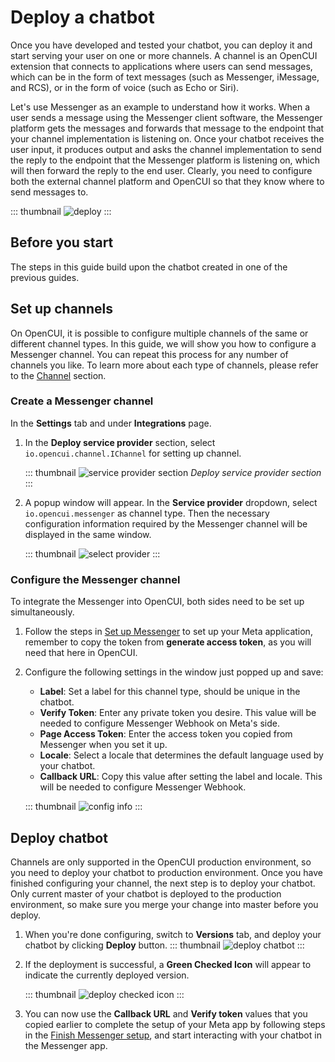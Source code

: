 # Deploy a chatbot

Once you have developed and tested your chatbot, you can deploy it and start serving your user on one or more channels. A channel is an OpenCUI extension that connects to applications where users can send messages, which can be in the form of text messages (such as Messenger, iMessage, and RCS), or in the form of voice (such as Echo or Siri).

Let's use Messenger as an example to understand how it works. When a user sends a message using the Messenger client software, the Messenger platform gets the messages and forwards that message to the endpoint that your channel implementation is listening on. Once your chatbot receives the user input, it produces output and asks the channel implementation to send the reply to the endpoint that the Messenger platform is listening on, which will then forward the reply to the end user. Clearly, you need to configure both the external channel platform and OpenCUI so that they know where to send messages to.

::: thumbnail
![deploy](/images/guide/pingpong/deploy_chatbot_channel.png)
:::

## Before you start
The steps in this guide build upon the chatbot created in one of the previous guides.

## Set up channels
On OpenCUI, it is possible to configure multiple channels of the same or different channel types. In this guide, we will show you how to configure a Messenger channel. You can repeat this process for any number of channels you like. To learn more about each type of channels, please refer to the [Channel](../reference/channels/overview.md) section.

### Create a Messenger channel
In the **Settings** tab and under **Integrations** page. 
1. In the **Deploy service provider** section, select `io.opencui.channel.IChannel` for setting up channel.

   ::: thumbnail
   ![service provider section](/images/guide/pingpong/service_provider_section.png)
   *Deploy service provider section*
   :::

2. A popup window will appear. In the **Service provider** dropdown, select `io.opencui.messenger` as channel type. Then the necessary configuration information required by the Messenger channel will be displayed in the same window.

   ::: thumbnail
   ![select provider](/images/guide/pingpong/select_provider.png)
   :::

### Configure the Messenger channel
To integrate the Messenger into OpenCUI, both sides need to be set up simultaneously.
1. Follow the steps in [Set up Messenger](../reference/channels/messenger.md#set-up-messenger) to set up your Meta application, remember to copy the token from **generate access token**, as you will need that here in OpenCUI.
2. Configure the following settings in the window just popped up and save: 
   - **Label**: Set a label for this channel type, should be unique in the chatbot. 
   - **Verify Token**: Enter any private token you desire. This value will be needed to configure Messenger Webhook on Meta's side.
   - **Page Access Token**: Enter the access token you copied from Messenger when you set it up.
   - **Locale**: Select a locale that determines the default language used by your chatbot.
   - **Callback URL**: Copy this value after setting the label and locale. This will be needed to configure Messenger Webhook.

   ::: thumbnail
   ![config info](/images/guide/pingpong/config_info.png)
   :::

## Deploy chatbot

Channels are only supported in the OpenCUI production environment, so you need to deploy your chatbot to production environment. Once you have finished configuring your channel, the next step is to deploy your chatbot. Only current master of your chatbot is deployed to the production environment, so make sure you merge your change into master before you deploy.

1. When you're done configuring, switch to **Versions** tab, and deploy your chatbot by clicking **Deploy** button.
   ::: thumbnail
   ![deploy chatbot](/images/guide/pingpong/deploy_chatbot.png)
   :::

2. If the deployment is successful, a **Green Checked Icon** will appear to indicate the currently deployed version. 

   ::: thumbnail
   ![deploy checked icon](/images/guide/pingpong/deploy_checked_icon.png)
   :::

3. You can now use the **Callback URL** and **Verify token** values that you copied earlier to complete the setup of your Meta app by following steps in the [Finish Messenger setup](../reference/channels/messenger.md#finish-messenger-setup), and start interacting with your chatbot in the Messenger app.